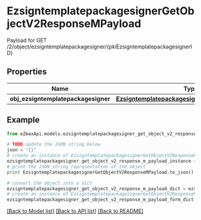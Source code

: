 # EzsigntemplatepackagesignerGetObjectV2ResponseMPayload

Payload for GET /2/object/ezsigntemplatepackagesigner/{pkiEzsigntemplatepackagesignerID}

## Properties

Name | Type | Description | Notes
------------ | ------------- | ------------- | -------------
**obj_ezsigntemplatepackagesigner** | [**EzsigntemplatepackagesignerResponseCompound**](EzsigntemplatepackagesignerResponseCompound.md) |  | 

## Example

```python
from eZmaxApi.models.ezsigntemplatepackagesigner_get_object_v2_response_m_payload import EzsigntemplatepackagesignerGetObjectV2ResponseMPayload

# TODO update the JSON string below
json = "{}"
# create an instance of EzsigntemplatepackagesignerGetObjectV2ResponseMPayload from a JSON string
ezsigntemplatepackagesigner_get_object_v2_response_m_payload_instance = EzsigntemplatepackagesignerGetObjectV2ResponseMPayload.from_json(json)
# print the JSON string representation of the object
print EzsigntemplatepackagesignerGetObjectV2ResponseMPayload.to_json()

# convert the object into a dict
ezsigntemplatepackagesigner_get_object_v2_response_m_payload_dict = ezsigntemplatepackagesigner_get_object_v2_response_m_payload_instance.to_dict()
# create an instance of EzsigntemplatepackagesignerGetObjectV2ResponseMPayload from a dict
ezsigntemplatepackagesigner_get_object_v2_response_m_payload_form_dict = ezsigntemplatepackagesigner_get_object_v2_response_m_payload.from_dict(ezsigntemplatepackagesigner_get_object_v2_response_m_payload_dict)
```
[[Back to Model list]](../README.md#documentation-for-models) [[Back to API list]](../README.md#documentation-for-api-endpoints) [[Back to README]](../README.md)


